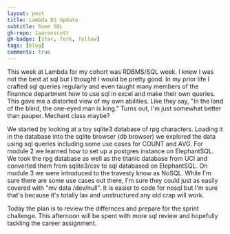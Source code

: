 ```yaml
---
layout: post
title: Lambda DS Update
subtitle: Some SQL
gh-repo: 1aaronscott
gh-badge: [star, fork, follow]
tags: [blog]
comments: true
---
```


This week at Lambda for my cohort was RDBMS/SQL week. I knew I was not
the best at sql but I thought I would be pretty good. In my prior life
I crafted sql queries regularly and even taught many members of the
finannce department how to use sql in excel and make their own
queries. This gave me a distorted view of my own abilities. Like they
say, "In the land of the blind, the one-eyed man is king."  Turns out,
I'm just somewhat better than pauper. Mechant class maybe?

We started by looking at a toy sqlite3 database of rpg
characters. Loading it in the database into the sqlite browser (db
browser) we explored the data using sql queries including some use
cases for COUNT and AVG.  For module 2 we learned how to set up a
postgres instance on ElephantSQL. We took the rpg database as well as
the titanic database from UCI and converted them from sqlite3/csv to
sql databased on ElephantSQL. On module 3 we were introduced to the
travesty know as NoSQL. While I'm sure there are some use cases out
there, I'm sure they could just as easily covered with "mv data
/dev/null". It is easier to code for nosql but I'm sure that's because
it's totally lax and unstructured any old crap will work.

Today the plan is to review the differnces and prepare for the sprint
challenge. This afternoon will be spent with more sql review and
hopefully tackling the career assignment.